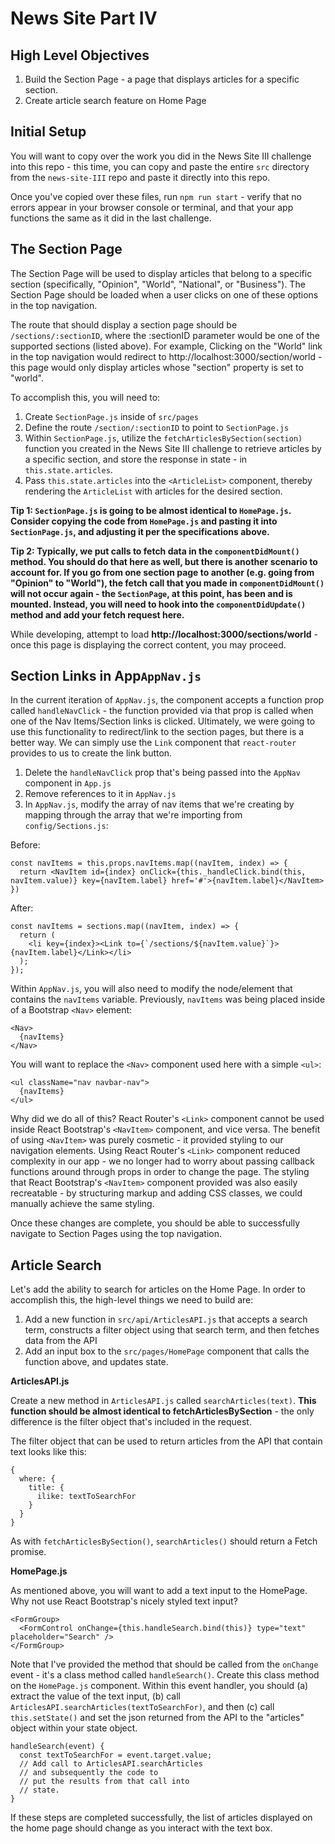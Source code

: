 # News Site Part IV

## High Level Objectives

  1. Build the Section Page - a page that displays articles for a specific section.
  2. Create article search feature on Home Page 

## Initial Setup

You will want to copy over the work you did in the News Site III challenge into this repo - this time, you can copy and paste the entire `src` directory from the `news-site-III` repo and paste it directly into this repo.

Once you've copied over these files, run `npm run start` - verify that no errors appear in your browser console or terminal, and that your app functions the same as it did in the last challenge.

## The Section Page
The Section Page will be used to display articles that belong to a specific section (specifically, "Opinion", "World", "National",  or "Business").  The Section Page should be loaded when a user clicks on one of these options in the top navigation.

The route that should display a section page should be `/sections/:sectionID`, where the :sectionID parameter would be one of the supported sections (listed above).  For example, Clicking on the "World" link in the top navigation would redirect to http://localhost:3000/section/world - this page would only display articles whose "section" property is set to "world".

To accomplish this, you will need to:

 1. Create `SectionPage.js` inside of `src/pages`
 2. Define the route `/section/:sectionID` to point to `SectionPage.js`
 3. Within `SectionPage.js`, utilize the `fetchArticlesBySection(section)` function you created in the News Site III challenge to retrieve articles by a specific section, and store the response in state - in `this.state.articles`.
 4. Pass `this.state.articles` into the `<ArticleList>` component, thereby rendering the `ArticleList` with articles for the desired section.

**Tip 1: `SectionPage.js` is going to be almost identical to `HomePage.js`.  Consider copying the code from `HomePage.js` and pasting it into `SectionPage.js`, and adjusting it per the specifications above.**

**Tip 2: Typically, we put calls to fetch data in the `componentDidMount()` method.  You should do that here as well, but there is another scenario to account for.  If you go from one section page to another (e.g. going from "Opinion" to "World"), the fetch call that you made in `componentDidMount()` will not occur again - the `SectionPage`, at this point, has been and is mounted.  Instead, you will need to hook into the `componentDidUpdate()` method and add your fetch request here.**

While developing, attempt to load **http://localhost:3000/sections/world** - once this page is displaying the correct content, you may proceed.

## Section Links in App`AppNav.js`

In the current iteration of `AppNav.js`, the component accepts a function prop called `handleNavClick` - the function provided via that prop is called when one of the Nav Items/Section links is clicked.  Ultimately, we were going to use this functionality to redirect/link to the section pages, but there is a better way.  We can simply use the `Link` component that `react-router` provides to us to create the link button.

 1. Delete the `handleNavClick` prop that's being passed into the `AppNav` component in `App.js`
 2. Remove references to it in `AppNav.js`
 3. In `AppNav.js`, modify the array of nav items that we're creating by mapping through the array that we're importing from `config/Sections.js`:

Before: 

  ```
  const navItems = this.props.navItems.map((navItem, index) => {
    return <NavItem id={index} onClick={this._handleClick.bind(this, navItem.value)} key={navItem.label} href='#'>{navItem.label}</NavItem>
  })
  ```

After:

  ```
  const navItems = sections.map((navItem, index) => {
    return (
      <li key={index}><Link to={`/sections/${navItem.value}`}>{navItem.label}</Link></li>
    );
  });
  ```

Within `AppNav.js`, you will also need to modify the node/element that contains the `navItems` variable.  Previously, `navItems` was being placed inside of a Bootstrap `<Nav>` element:

  ```
  <Nav>
    {navItems}  
  </Nav>
  ```

You will want to replace the `<Nav>` component used here with a simple `<ul>`:
  ```
  <ul className="nav navbar-nav">
    {navItems}
  </ul>
  ```

Why did we do all of this?  React Router's `<Link>` component cannot be used inside React Bootstrap's `<NavItem>` component, and vice versa.  The benefit of using `<NavItem>` was purely cosmetic - it provided styling to our navigation elements.  Using React Router's `<Link>` component reduced complexity in our app - we no longer had to worry about passing callback functions around through props in order to change the page.  The styling that React Bootstrap's `<NavItem>` component provided was also easily recreatable - by structuring markup and adding CSS classes, we could manually achieve the same styling.

Once these changes are complete, you should be able to successfully navigate to Section Pages using the top navigation.

## Article Search

Let's add the ability to search for articles on the Home Page.  In order to accomplish this, the high-level things we need to build are:

 1. Add a new function in `src/api/ArticlesAPI.js` that accepts a search term, constructs a filter object using that search term, and then fetches data from the API
 2. Add an input box to the `src/pages/HomePage` component that calls the function above, and updates state.

**ArticlesAPI.js**

Create a new method in `ArticlesAPI.js` called `searchArticles(text)`.  **This function should be almost identical to fetchArticlesBySection** - the only difference is the filter object that's included in the request.

The filter object that can be used to return articles from the API that contain text looks like this:

  ```
  {
    where: {
      title: {
        ilike: textToSearchFor
      }
    }
  }
  ```

As with `fetchArticlesBySection()`, `searchArticles()` should return a Fetch promise.

**HomePage.js**

As mentioned above, you will want to add a text input to the HomePage.  Why not use React Bootstrap's nicely styled text input?

  ```
  <FormGroup>
    <FormControl onChange={this.handleSearch.bind(this)} type="text" placeholder="Search" />
  </FormGroup>
  ```

Note that I've provided the method that should be called from the `onChange` event - it's a class method called `handleSearch()`.  Create this class method on the `HomePage.js` component.  Within this event handler, you should (a) extract the value of the text input, (b) call `ArticlesAPI.searchArticles(textToSearchFor)`, and then (c) call `this.setState()` and set the json returned from the API to the "articles" object within your state object.

  ```
  handleSearch(event) {
    const textToSearchFor = event.target.value;
    // Add call to ArticlesAPI.searchArticles
    // and subsequently the code to 
    // put the results from that call into
    // state.
  }
  ```

If these steps are completed successfully, the list of articles displayed on the home page should change as you interact with the text box.

